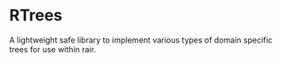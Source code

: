 # RTrees

A lightweight safe library to implement various types of domain specific trees for use within rair.
